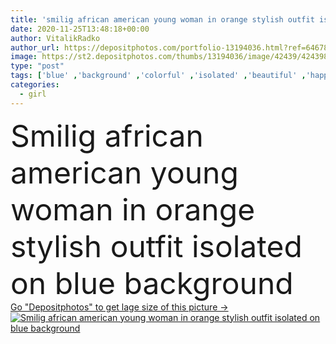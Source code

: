 ```yaml
---
title: 'smilig african american young woman in orange stylish outfit isolated on blue background'
date: 2020-11-25T13:48:18+00:00
author: VitalikRadko
author_url: https://depositphotos.com/portfolio-13194036.html?ref=64678756
image: https://st2.depositphotos.com/thumbs/13194036/image/42439/424398928/api_thumb_450.jpg?forcejpeg=true
type: "post"
tags: ['blue' ,'background' ,'colorful' ,'isolated' ,'beautiful' ,'happy' ,'studio' ,'girl' ,'young' ,'smiling' ,'beauty' ,'model' ,'cheerful' ,'portrait' ,'hair' ,'orange' ,'face' ,'style' ,'fashion' ,'accessory' ,'emotion' ,'woman' ,'trendy' ,'sunglasses' ,'outfit' ,'positive' ,'afro' ,'one person' ,'black woman' ,'african american' ,'face expression' ]
categories: 
  - girl
---
```

<div aling="center">
            <font size="60"> Smilig african american young woman in orange stylish outfit isolated on blue background</font>   
</div>
<div>
    <a href='https://depositphotos.com/424398928/stock-photo-smilig-african-american-young-woman.html?ref=64678756' target=_blank > Go "Depositphotos" to get lage size of this picture ->
        <img href='https://depositphotos.com/424398928/stock-photo-smilig-african-american-young-woman.html?ref=64678756' src='https://st2.depositphotos.com/13194036/42439/i/950/depositphotos_424398928-stock-photo-smilig-african-american-young-woman.jpg?forcejpeg=true' alt='Smilig african american young woman in orange stylish outfit isolated on blue background' >
    </a>
</div>
